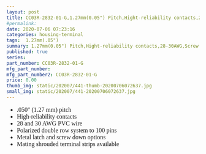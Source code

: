 ```yaml
---
layout: post
title: CC03R-2832-01-G,1.27mm(0.05") Pitch,Hight-reliability contacts,28-30AWG,Screw Down Options
#permalink: 
date: 2020-07-06 07:23:16
categories: housing-terminal
tags:  1.27mm(.05")
summary: 1.27mm(0.05") Pitch,Hight-reliability contacts,28-30AWG,Screw Down Options
published: true 
series: 
part_number: CC03R-2832-01-G
mfg_part_number: 
mfg_part_number2: CC03R-2832-01-G
price: 0.00
thumb_img: static/202007/441-thumb-20200706072637.jpg
small_img: static/202007/441-20200706072637.jpg
---
```



<ul style="font-size:16px;font-family:&quot;color:#333333;background-color:#FFFFFF;">
	<li>
		.050" (1.27 mm) pitch
	</li>
	<li>
		High-reliability contacts
	</li>
	<li>
		28 and 30 AWG PVC wire
	</li>
	<li>
		Polarized double row system to 100 pins
	</li>
	<li>
		Metal latch and screw down options
	</li>
	<li>
		Mating shrouded terminal strips available
	</li>
</ul>